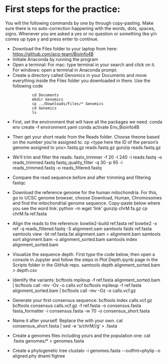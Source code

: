 # First steps for the practice:

You will the following commands by one by through copy-pasting. Make sure there is no auto-correction happening with the words, dots, spaces, signs. Whenever you are asked a yes or no question or something like y/n comes up type y and press enter to continue.

- Download the Files folder to your laptop from here: https://github.com/acg-team/Bioinfo4B
- Initiate Anaconda by running the program
- Open a terminal: For mac: type terminal in your search and click on it. For windows: open a terminal in Anaconda prompt. 
- Create a directory called Genomics in your Documents and move everything inside the Files folder you downloaded in there. Use the following code
```
			cd Documents
			mkdir Genomics
			cp ../Downloads/Files/* Genomics
			cd Genomics 
			ls
```
- First, set the environment that will have all the packages we need.
			conda env create -f environment.yaml
			conda activate Env_Bioinfo4B

- Then get your short reads from the Reads folder. Choose theone based on the number you’re assigned to.
			cp <type here the ID of the person’s genome assigned to you>.fastq.gz reads.fastq.gz
			gunzip reads.fastq.gz
      
- We’ll trim and filter the reads. 
			fastx_trimmer -f 20 -l 240 -i reads.fastq -o reads_trimmed.fastq
			fastq_quality_filter -q 30 -p 95 -i reads_trimmed.fastq -o reads_filtered.fastq
      
- Compare the read sequence before and after trimming and filtering
			fastqc
      
- Download the reference genome for the human mitochondria. For this, go to UCSC genome browser, choose Download, Human, Chromosomes and find the mitochondrial genome sequence. Copy-paste below where you see the word link:
			python -m wget ‘link’
			gunzip chrM.fa.gz
			cp chrM.fa ref.fasta
      
- Align the reads to the reference:
			bowtie2-build ref.fasta ref
			bowtie2 -x ref -q reads_filtered.fastq -S alignment.sam
			samtools faidx ref.fasta
			samtools view -bt ref.fasta.fai alignment.sam > alignment.bam
			samtools sort alignment.bam -o alignment_sorted.bam
			samtools index alignment_sorted.bam
      
- Visualize the sequence depth. First type the code below, then open a console in Jupyter and follow the steps in Plot Depth.ipynb page in the Scripts folder in the GitHub repo.
			samtools depth alignment_sorted.bam > depth.csv
      
- Identify the variants:
			bcftools mpileup -f ref.fasta alignment_sorted.bam | bcftools call -mv -Ov -o calls.vcf
			bcftools mpileup -f ref.fasta alignment_sorted.bam | bcftools call -mv -Oz -o calls.vcf.gz
      
- Generate your first consensus sequence:
			bcftools index calls.vcf.gz
			bcftools consensus calls.vcf.gz -f ref.fasta -o consensus.fasta
			fasta_formatter -i consensus.fasta -w 70 -o consensus_short.fasta
      
- Name it after yourself. Replace the <name> with your own.
			cat consensus_short.fasta | sed -e 's/chrM/<name>/g’ > <name>.fasta
      
- Create a genomes files including yours and the population one:
			cat <your name>.fasta genomes/* > genomes.fasta
      
- Create a phylogenetic tree
			clustalo -i genomes.fasta --outfmt=phylip -o aligned.phy
			dnaml
			figtree
